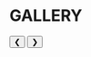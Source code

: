 # GALLERY
<!--
<script src="/js/md-gallery.js"></script>

- <img src="/img/LucernePostRain.jpg" alt="Old Lucerne Land after rain" style="width: 400px;"/>
- <img src="/img/PerdelandPostRain.jpg" alt="Horse camp after rain" style="width: 400px;"/>
- <img src="/img/PostRainSkuurGums.jpg" alt="Skuur and gum trees after rain" style="width: 400px;"/>
- <img src="/img/RichardFlowers.jpg" alt="Richards Lands flowers after rain" style="width: 400px;"/>
- <img src="/img/RichardsRainGrowth.jpg" alt="Richards lands rain growth" style="width: 400px;"/>
- <img src="/img/VegGardenPostRain.jpg" alt="Vegetable Garden after rain" style="width: 400px;"/>
- <img src="/img/WorkerVegPatch.jpg" alt="Worker vegetable garden" style="width: 400px;"/>
- <img src="/img/HerderVan.jpg" alt="Massey Ferguson and Herder Van" style="width: 400px;"/>
- <img src="/img/Landini.jpg" alt="Landini" style="width: 400px;"/>
- <img src="/img/LSDrainPad.jpg" alt="Livestock drain pad" style="width: 400px;"/>
- <img src="/img/sannaskop1.jpg" alt="sannaskop 1" style="width: 400px;"/>
- <img src="/img/sannaskop2.jpg" alt="sannaskop 2" style="width: 400px;"/>
- <img src="/img/sannaskop3.jpg" alt="sannaskop 3" style="width: 400px;"/>
- <img src="/img/sannaskop4.jpg" alt="sannaskop 4" style="width: 400px;"/>
- <img src="/img/sannaskop5.jpg" alt="sannaskop 5" style="width: 400px;"/>
- <img src="/img/sannaskop6.jpg" alt="sannaskop 6" style="width: 400px;"/>

<script>
	md_gallery({
		'list_type':'ul',
		'class_name':'gallery',
		'tag_type':'article'
	});
</script>

-->

<link rel="stylesheet" href="https://www.w3schools.com/w3css/4/w3.css">
<style>
.mySlides {display:none;}
</style>

<div class="w3-content w3-display-container">
  <img class="mySlides" src="/img/LucernePostRain.jpg" alt="Old Lucerne Land after rain" style="width: 100%">
  <img class="mySlides" src="/img/PerdelandPostRain.jpg" alt="Horse camp after rain" style="width: 100%">
  <img class="mySlides" src="/img/PostRainSkuurGums.jpg" alt="Skuur and gum trees after rain" style="width: 100%">
  <img class="mySlides" src="/img/RichardFlowers.jpg" alt="Richards Lands flowers after rain" style="width: 100%">

  <button class="w3-button w3-black w3-display-left" onclick="plusDivs(-1)">&#10094;</button>
  <button class="w3-button w3-black w3-display-right" onclick="plusDivs(1)">&#10095;</button>
</div>

<script>
var slideIndex = 1;
showDivs(slideIndex);

function plusDivs(n) {
  showDivs(slideIndex += n);
}

function showDivs(n) {
  var i;
  var x = document.getElementsByClassName("mySlides");
  if (n > x.length) {slideIndex = 1}
  if (n < 1) {slideIndex = x.length}
  for (i = 0; i < x.length; i++) {
    x[i].style.display = "none";  
  }
  x[slideIndex-1].style.display = "block";  
}
</script>


